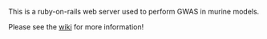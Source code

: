 This is a ruby-on-rails web server used to perform GWAS in murine models. 

Please see the [wiki](https://github.com/ccario83/mouse-genetic-server/wiki) for more information!

